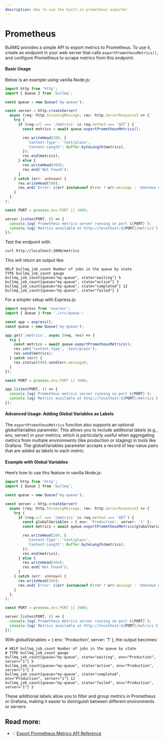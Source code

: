 ```yaml
---
description: How to use the built-in prometheus exporter
---
```


# Prometheus

BullMQ provides a simple API to export metrics to Prometheus. To use it, create an endpoint in your web server that calls `exportPrometheusMetrics()`, and configure Prometheus to scrape metrics from this endpoint.

#### Basic Usage

Below is an example using vanilla Node.js:

```typescript
import http from 'http';
import { Queue } from 'bullmq';

const queue = new Queue('my-queue');

const server = http.createServer(
  async (req: http.IncomingMessage, res: http.ServerResponse) => {
    try {
      if (req.url === '/metrics' && req.method === 'GET') {
        const metrics = await queue.exportPrometheusMetrics();

        res.writeHead(200, {
          'Content-Type': 'text/plain',
          'Content-Length': Buffer.byteLength(metrics),
        });
        res.end(metrics);
      } else {
        res.writeHead(404);
        res.end('Not Found');
      }
    } catch (err: unknown) {
      res.writeHead(500);
      res.end(`Error: ${err instanceof Error ? err.message : 'Unknown error'}`);
    }
  },
);

const PORT = process.env.PORT || 3000;

server.listen(PORT, () => {
  console.log(`Prometheus metrics server running on port ${PORT}`);
  console.log(`Metrics available at http://localhost:${PORT}/metrics`);
});
```

Test the endpoint with:

```bash
curl http://localhost:3000/metrics
```

This will return an output like:

```
HELP bullmq_job_count Number of jobs in the queue by state
TYPE bullmq_job_count gauge
bullmq_job_count{queue="my-queue", state="waiting"} 5
bullmq_job_count{queue="my-queue", state="active"} 3
bullmq_job_count{queue="my-queue", state="completed"} 12
bullmq_job_count{queue="my-queue", state="failed"} 2
```

For a simpler setup with Express.js:

```typescript
import express from 'express';
import { Queue } from './src/queue';

const app = express();
const queue = new Queue('my-queue');

app.get('/metrics', async (req, res) => {
  try {
    const metrics = await queue.exportPrometheusMetrics();
    res.set('Content-Type', 'text/plain');
    res.send(metrics);
  } catch (err) {
    res.status(500).send(err.message);
  }
});

const PORT = process.env.PORT || 3000;

app.listen(PORT, () => {
  console.log(`Prometheus metrics server running on port ${PORT}`);
  console.log(`Metrics available at http://localhost:${PORT}/metrics`);
});
```

#### Advanced Usage: Adding Global Variables as Labels

The `exportPrometheusMetrics` function also supports an optional globalVariables parameter. This allows you to include additional labels (e.g., env, server) in your metrics, which is particularly useful when aggregating metrics from multiple environments (like production or staging) in tools like Grafana. The globalVariables parameter accepts a record of key-value pairs that are added as labels to each metric.

#### Example with Global Variables

Here’s how to use this feature in vanilla Node.js:

```typescript
import http from 'http';
import { Queue } from 'bullmq';

const queue = new Queue('my-queue');

const server = http.createServer(
  async (req: http.IncomingMessage, res: http.ServerResponse) => {
    try {
      if (req.url === '/metrics' && req.method === 'GET') {
        const globalVariables = { env: 'Production', server: '1' };
        const metrics = await queue.exportPrometheusMetrics(globalVariables);

        res.writeHead(200, {
          'Content-Type': 'text/plain',
          'Content-Length': Buffer.byteLength(metrics),
        });
        res.end(metrics);
      } else {
        res.writeHead(404);
        res.end('Not Found');
      }
    } catch (err: unknown) {
      res.writeHead(500);
      res.end(`Error: ${err instanceof Error ? err.message : 'Unknown error'}`);
    }
  },
);

const PORT = process.env.PORT || 3000;

server.listen(PORT, () => {
  console.log(`Prometheus metrics server running on port ${PORT}`);
  console.log(`Metrics available at http://localhost:${PORT}/metrics`);
});
```

With globalVariables = { env: 'Production', server: '1' }, the output becomes:

```plaintext
# HELP bullmq_job_count Number of jobs in the queue by state
# TYPE bullmq_job_count gauge
bullmq_job_count{queue="my-queue", state="waiting", env="Production", server="1"} 5
bullmq_job_count{queue="my-queue", state="active", env="Production", server="1"} 3
bullmq_job_count{queue="my-queue", state="completed", env="Production", server="1"} 12
bullmq_job_count{queue="my-queue", state="failed", env="Production", server="1"} 2
```

These additional labels allow you to filter and group metrics in Prometheus or Grafana, making it easier to distinguish between different environments or servers.

## Read more:

* 💡 [Export Prometheus Metrics API Reference](https://api.docs.bullmq.io/classes/v5.Queue.html#exportprometheusmetrics)
